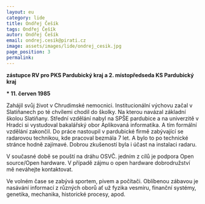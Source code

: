 ```yaml
---
layout: eu
category: lide
title: Ondřej Češík
tags: Ondřej Češík
autor: Ondřej Češík
email: ondrej.cesik@pirati.cz
image: assets/images/lide/ondrej_cesik.jpg
page_position: 3
permalink:
---
```


__zástupce RV pro PKS Pardubický kraj a 2. místopředseda KS Pardubický kraj__

__* 11. červen 1985__

Zahájil svůj život v Chrudimské nemocnici. Institucionální výchovu začal v Slatiňanech po té chvílemi chodil do školky. Na kterou navázal základní školou Slatiňany. Střední vzdělání nabyl na SPŠE pardubice a na univerzitě v Hradci si vystudoval bakalářský obor Aplikovaná informatika. A tím formální vzdělání zakončil. Do práce nastoupil v pardubické firmě zabývající se radarovou technikou, kde pracoval bezmála 7 let. A bylo to po technické stránce hodně zajímavé. Dobrou zkušeností byla i účast na instalaci radaru.

V současné době se pouští na dráhu OSVČ. jedním z cílů je podpora Open source/Open hardware. V případě zájmu o open hardware dobrodružství mě neváhejte kontaktovat.

Ve volném čase se zabývá sportem, pivem a počítači. Oblíbenou zábavou je nasávání informací z různých oborů ať už fyzika vesmíru, finanční systémy, genetika, mechanika, historické procesy, apod. 

